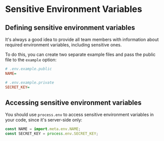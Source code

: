 # Sensitive Environment Variables

## Defining sensitive environment variables

It's always a good idea to provide all team members with information about required environment variables, including sensitive ones.

To do this, you can create two separate example files and pass the public file to the `example` option:

```ini
# .env.example.public
NAME=
```

```ini
# .env.example.private
SECRET_KEY=
```

## Accessing sensitive environment variables

You should use `process.env` to access sensitive environment variables in your code, since it's server-side only:

```js
const NAME = import.meta.env.NAME;
const SECRET_KEY = process.env.SECRET_KEY;
```
